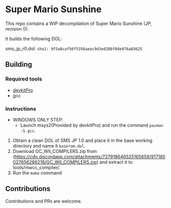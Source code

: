 # Super Mario Sunshine

This repo contains a WIP decompilation of Super Mario Sunshine (JP, revision 0).

It builds the following DOL:

sms_jp_r0.dol: `sha1: 9f5a8caf56f5356aeac9d3ed28bf8de976a03625`

## Building

### Required tools

* [devkitPro](https://devkitpro.org/wiki/Getting_Started)
* gcc

### Instructions

* WINDOWS ONLY STEP:
	- Launch msys2(Provided by devkitPro) and run the command `pacman -S gcc`.

1. Obtain a clean DOL of SMS JP 1.0 and place it in the base working directory and name it `baserom.dol`.
2. Download GC_WII_COMPILERS.zip from (https://cdn.discordapp.com/attachments/727918646525165659/917185027656286218/GC_WII_COMPILERS.zip) and extract it to tools/mwcc_compiler/.
3. Run the `make` command

## Contributions

Contributions and PRs are welcome.
